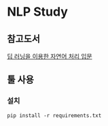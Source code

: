 # NLP Study

## 참고도서

[딥 러닝을 이용한 자연어 처리 입문](https://wikidocs.net/book/2155)

## 툴 사용

### 설치

```shell
pip install -r requirements.txt
```
